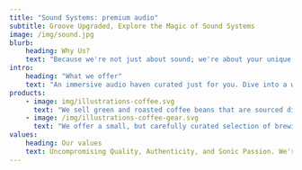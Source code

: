 ```yaml
---
title: "Sound Systems: premium audio"
subtitle: Groove Upgraded, Explore the Magic of Sound Systems
image: /img/sound.jpg
blurb:
    heading: Why Us?
    text: "Because we're not just about sound; we're about your unique sonic story. Our commitment is to elevate your audio experience with top-notch quality, expert insights, and a passion for perfecting your sound journey. where your music deserves the best."
intro:
    heading: "What we offer"
    text: "An immersive audio haven curated just for you. Dive into a world of premium sound systems, expert advice, and the latest in audio technology. Elevate your listening experience with our commitment to quality and passion for all things sound. Discover, enhance, and enjoy the best in audio, tailored to your unique preferences."
products:
    - image: img/illustrations-coffee.svg
      text: "We sell green and roasted coffee beans that are sourced directly from independent farmers and farm cooperatives. We’re proud to offer a variety of coffee beans grown with great care for the environment and local communities. Check our post or contact us directly for current availability."
    - image: /img/illustrations-coffee-gear.svg
      text: "We offer a small, but carefully curated selection of brewing gear and tools for every taste and experience level. No matter if you roast your own beans or just bought your first french press, you’ll find a gadget to fall in love with in our shop."
values:
    heading: Our values
    text: Uncompromising Quality, Authenticity, and Sonic Passion. We're driven by a commitment to deliver top-tier sound experiences. At the heart of our mission is a dedication to excellence, innovation, and a shared love for the transformative power of sound. Join us on a journey where values shape exceptional audio encounters.
---
```


